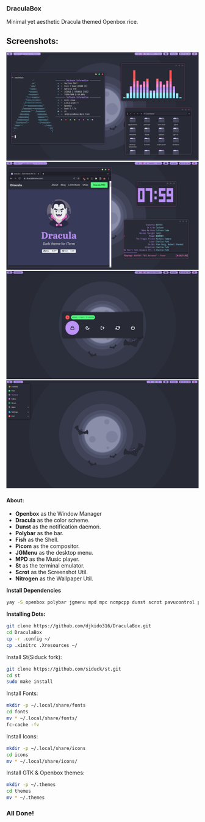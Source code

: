 ### DraculaBox
Minimal yet aesthetic Dracula themed Openbox rice.

## Screenshots:

![picture 1](Screenshots/1.png)  
![picture 2](Screenshots/3.png)
![picture 3](Screenshots/2.png)
![picture 4](Screenshots/4.png)

#### About:
* **Openbox** as the Window Manager
* **Dracula** as the color scheme.
* **Dunst** as the notification daemon.
* **Polybar** as the bar.
* **Fish** as the Shell.
* **Picom** as the compositor.
* **JGMenu** as the desktop menu.
* **MPD** as the Music player.
* **St** as the terminal emulator.
* **Scrot** as the Screenshot Util. 
* **Nitrogen** as the Wallpaper Util.

<summary><b>Install Dependencies</b></summary>

```bash
yay -S openbox polybar jgmenu mpd mpc ncmpcpp dunst scrot pavucontrol pulseaudio fish feh mousepad cava google-chrome spotify rofi nitrogen zscroll wmctrl xorg-xprop xdotool --needed
```
<summary><b>Installing Dots:</b></summary>

```bash
git clone https://github.com/djkido316/DraculaBox.git
cd DraculaBox
cp -r .config ~/
cp .xinitrc .Xresources ~/
```
Install St(Siduck fork):
```bash
git clone https://github.com/siduck/st.git
cd st
sudo make install
```
Install Fonts:
```bash
mkdir -p ~/.local/share/fonts
cd fonts
mv * ~/.local/share/fonts/
fc-cache -fv
```
Install Icons:
```bash
mkdir -p ~/.local/share/icons
cd icons
mv * ~/.local/share/icons/
```
Install GTK & Openbox themes:
```bash
mkdir -p ~/.themes
cd themes
mv * ~/.themes
```
### All Done!

